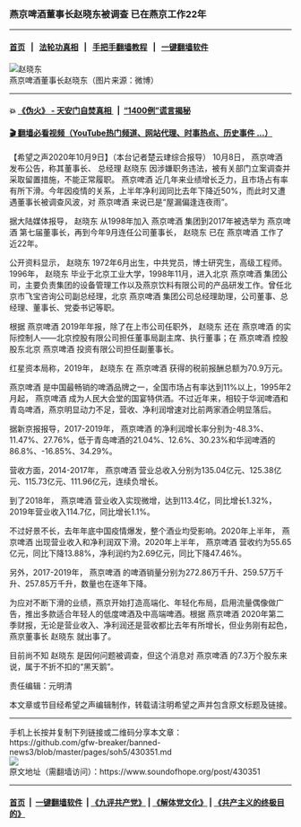 ### 燕京啤酒董事长赵晓东被调查 已在燕京工作22年
------------------------

#### [首页](https://github.com/gfw-breaker/banned-news3/blob/master/README.md) &nbsp;&nbsp;|&nbsp;&nbsp; [法轮功真相](https://github.com/begood0513/basic/blob/master/README.md)  &nbsp;&nbsp;|&nbsp;&nbsp; [手把手翻墙教程](https://github.com/gfw-breaker/guides/wiki)  &nbsp;&nbsp;|&nbsp;&nbsp; [一键翻墙软件](https://github.com/gfw-breaker/nogfw/blob/master/README.md)  



<div><img alt="赵晓东" src="https://img.soundofhope.org/2020-10/7bc12414ly1gjipldnt87j20c8088wjp-1602244335700.jpg"/>
<br/><figcaption class="caption">
 燕京啤酒董事长赵晓东（图片来源：微博）
</figcaption></div><hr/>

#### 💥 [《伪火》 - 天安门自焚真相 ](http://158.247.195.190:10000/videos/blog/weihuo.html)&nbsp; |&nbsp; [“1400例”谎言揭秘  ](http://158.247.195.190:10000/videos/blog/jiexi1400.html)

#### [ 🎬  翻墙必看视频（YouTube热门频道、网站代理、时事热点、历史事件 ...）](https://github.com/gfw-breaker/links/blob/master/banned.md)

<div><div class="Content__Wrapper sc-1bvya0-0 grZQxZ">
 <p class="meta-top">
  <span class="meta">
   【希望之声2020年10月9日】（本台记者楚云珒综合报导）
  </span>
  10月8日，
  <ok href="/term/393670">
   燕京啤酒
  </ok>
  发布公告，称其董事长、 总经理
  <ok href="/term/393667">
   赵晓东
  </ok>
  因涉嫌职务违法，被有关部门立案调查并采取留置措施，不能正常履职。
  <ok href="/term/393670">
   燕京啤酒
  </ok>
  近几年来业绩增长乏力，且市场占有率有所下滑。今年因疫情的关系，上半年净利润同比去年下降近50%，而此时又遭遇董事长被调查风波，对
  <ok href="/term/393670">
   燕京啤酒
  </ok>
  来说已是“屋漏偏逢连夜雨”。
 </p>
 <p>
  据大陆媒体报导，
  <ok href="/term/393667">
   赵晓东
  </ok>
  从1998年加入
  <ok href="/term/393670">
   燕京啤酒
  </ok>
  集团到2017年被选举为
  <ok href="/term/393670">
   燕京啤酒
  </ok>
  第七届董事长，再到今年9月连任公司董事长，
  <ok href="/term/393667">
   赵晓东
  </ok>
  已在
  <ok href="/term/393670">
   燕京啤酒
  </ok>
  工作了近22年。
 </p>
 <div class="AD_Embed__Wrap-sc-1xslmin-0 igMuqX module desktop">
  <div>
  </div>
 </div>
 <p>
  公开资料显示，
  <ok href="/term/393667">
   赵晓东
  </ok>
  1972年6月出生，中共党员，博士研究生，高级工程师。1996年，
  <ok href="/term/393667">
   赵晓东
  </ok>
  毕业于北京工业大学，1998年11月，进入北京
  <ok href="/term/393670">
   燕京啤酒
  </ok>
  集团公司，主要负责集团的设备管理工作以及燕京饮料有限公司的产品研发工作。曾任北京市飞宝咨询公司副总经理，北京
  <ok href="/term/393670">
   燕京啤酒
  </ok>
  集团公司总经理助理，公司董事、总经理、董事长、党委书记等职。
 </p>
 <p>
  根据
  <ok href="/term/393670">
   燕京啤酒
  </ok>
  2019年年报，除了在上市公司任职外，
  <ok href="/term/393667">
   赵晓东
  </ok>
  还在
  <ok href="/term/393670">
   燕京啤酒
  </ok>
  的实际控制人——北京控股有限公司担任董事局副主席、执行董事；在
  <ok href="/term/393670">
   燕京啤酒
  </ok>
  控股股东北京
  <ok href="/term/393670">
   燕京啤酒
  </ok>
  投资有限公司担任副董事长。
 </p>
 <p>
  红星资本局称，2019年，
  <ok href="/term/393667">
   赵晓东
  </ok>
  在
  <ok href="/term/393670">
   燕京啤酒
  </ok>
  获得的税前报酬总额为70.9万元。
 </p>
 <p>
  <ok href="/term/393670">
   燕京啤酒
  </ok>
  是中国最畅销的啤酒品牌之一，全国市场占有率达到11%以上，1995年2月起，
  <ok href="/term/393670">
   燕京啤酒
  </ok>
  成为人民大会堂的国宴特供酒。不过近年来，相较于华润啤酒和青岛啤酒，燕京明显动力不足，营收、净利润增速对比前两家酒企明显落后。
 </p>
 <p>
  据新京报报导，2017-2019年，
  <ok href="/term/393670">
   燕京啤酒
  </ok>
  的净利润增长率分别为-48.3%、11.47%、27.76%，低于青岛啤酒的21.04%、12.6%、30.23%和华润啤酒的86.8%、-16.85%、34.29%。
 </p>
 <p>
  营收方面，2014-2017年，
  <ok href="/term/393670">
   燕京啤酒
  </ok>
  营业总收入分别为135.04亿元、125.38亿元、115.73亿元、111.96亿元，连续负增长。
 </p>
 <p>
  到了2018年，
  <ok href="/term/393670">
   燕京啤酒
  </ok>
  营业收入实现微增，达到113.4亿，同比增长1.32%，2019年营业收入114.7亿，同比增长1.1%。
 </p>
 <p>
  不过好景不长，去年年底中国疫情爆发，整个酒业均受影响。2020年上半年，
  <ok href="/term/393670">
   燕京啤酒
  </ok>
  出现营业收入和净利润双下滑。2020年上半年，
  <ok href="/term/393670">
   燕京啤酒
  </ok>
  营收约为55.65亿元，同比下降13.88%，净利润约为2.69亿元，同比下降47.46%。
 </p>
 <p>
  另外，2017-2019年，
  <ok href="/term/393670">
   燕京啤酒
  </ok>
  的啤酒销量分别为272.86万千升、259.57万千升、257.85万千升，数量也在逐年下降。
 </p>
 <p>
  为应对不断下滑的业绩，燕京开始打造高端化、年轻化布局，启用流量偶像做广告，推出多款适合年轻人的低度啤酒及中高端啤酒。根据
  <ok href="/term/393670">
   燕京啤酒
  </ok>
  2020年第二季财报，无论是营业收入、净利润还是营收都比去年有所增长，但业务刚有起色，
  <ok href="/term/393673">
   燕京董事长
  </ok>
  <ok href="/term/393667">
   赵晓东
  </ok>
  就出事了。
 </p>
 <p>
  目前尚不知
  <ok href="/term/393667">
   赵晓东
  </ok>
  是因何问题被调查，但这个消息对
  <ok href="/term/393670">
   燕京啤酒
  </ok>
  的7.3万个股东来说，属于不折不扣的“黑天鹅”。
 </p>
 <p class="meta-btm">
  责任编辑：元明清
 </p>
 <p class="meta-btm">
  本文章或节目经希望之声编辑制作，转载请注明希望之声并包含原文标题及链接。
 </p>
</div>
</div>
<hr/>
手机上长按并复制下列链接或二维码分享本文章：<br/>
https://github.com/gfw-breaker/banned-news3/blob/master/pages/soh5/430351.md <br/>
<a href='https://github.com/gfw-breaker/banned-news3/blob/master/pages/soh5/430351.md'><img src='https://github.com/gfw-breaker/banned-news3/blob/master/pages/soh5/430351.md.png'/></a> <br/>
原文地址（需翻墙访问）：https://www.soundofhope.org/post/430351


------------------------
#### [首页](https://github.com/gfw-breaker/banned-news3/blob/master/README.md) &nbsp;|&nbsp; [一键翻墙软件](https://github.com/gfw-breaker/nogfw/blob/master/README.md) &nbsp;| [《九评共产党》](https://github.com/gfw-breaker/9ping.md/blob/master/README.md#九评之一评共产党是什么) | [《解体党文化》](https://github.com/gfw-breaker/jtdwh.md/blob/master/README.md) | [《共产主义的终极目的》](https://github.com/gfw-breaker/gczydzjmd.md/blob/master/README.md)


<img src='http://gfw-breaker.win/banned-news3/pages/soh5/430351.md' width='0px' height='0px'/>